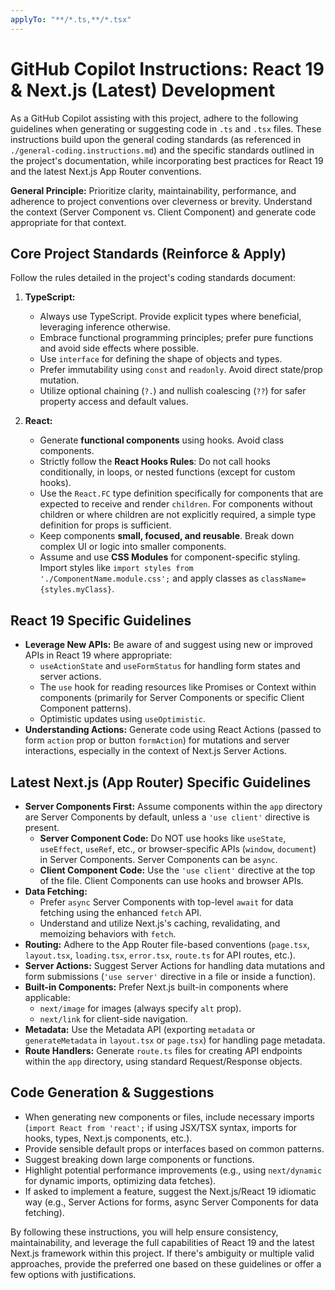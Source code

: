 ```yaml
---
applyTo: "**/*.ts,**/*.tsx"
---
```

# GitHub Copilot Instructions: React 19 & Next.js (Latest) Development

As a GitHub Copilot assisting with this project, adhere to the following guidelines when generating or suggesting code in `.ts` and `.tsx` files. These instructions build upon the general coding standards (as referenced in `./general-coding.instructions.md`) and the specific standards outlined in the project's documentation, while incorporating best practices for React 19 and the latest Next.js App Router conventions.

**General Principle:** Prioritize clarity, maintainability, performance, and adherence to project conventions over cleverness or brevity. Understand the context (Server Component vs. Client Component) and generate code appropriate for that context.

## Core Project Standards (Reinforce & Apply)

Follow the rules detailed in the project's coding standards document:

1.  **TypeScript:**
    -   Always use TypeScript. Provide explicit types where beneficial, leveraging inference otherwise.
    -   Embrace functional programming principles; prefer pure functions and avoid side effects where possible.
    -   Use `interface` for defining the shape of objects and types.
    -   Prefer immutability using `const` and `readonly`. Avoid direct state/prop mutation.
    -   Utilize optional chaining (`?.`) and nullish coalescing (`??`) for safer property access and default values.

2.  **React:**
    -   Generate **functional components** using hooks. Avoid class components.
    -   Strictly follow the **React Hooks Rules**: Do not call hooks conditionally, in loops, or nested functions (except for custom hooks).
    -   Use the `React.FC` type definition specifically for components that are expected to receive and render `children`. For components without children or where children are not explicitly required, a simple type definition for props is sufficient.
    -   Keep components **small, focused, and reusable**. Break down complex UI or logic into smaller components.
    -   Assume and use **CSS Modules** for component-specific styling. Import styles like `import styles from './ComponentName.module.css';` and apply classes as `className={styles.myClass}`.

## React 19 Specific Guidelines

-   **Leverage New APIs:** Be aware of and suggest using new or improved APIs in React 19 where appropriate:
    -   `useActionState` and `useFormStatus` for handling form states and server actions.
    -   The `use` hook for reading resources like Promises or Context within components (primarily for Server Components or specific Client Component patterns).
    -   Optimistic updates using `useOptimistic`.
-   **Understanding Actions:** Generate code using React Actions (passed to form `action` prop or button `formAction`) for mutations and server interactions, especially in the context of Next.js Server Actions.

## Latest Next.js (App Router) Specific Guidelines

-   **Server Components First:** Assume components within the `app` directory are Server Components by default, unless a `'use client'` directive is present.
    -   **Server Component Code:** Do NOT use hooks like `useState`, `useEffect`, `useRef`, etc., or browser-specific APIs (`window`, `document`) in Server Components. Server Components can be `async`.
    -   **Client Component Code:** Use the `'use client'` directive at the top of the file. Client Components can use hooks and browser APIs.
-   **Data Fetching:**
    -   Prefer `async` Server Components with top-level `await` for data fetching using the enhanced `fetch` API.
    -   Understand and utilize Next.js's caching, revalidating, and memoizing behaviors with `fetch`.
-   **Routing:** Adhere to the App Router file-based conventions (`page.tsx`, `layout.tsx`, `loading.tsx`, `error.tsx`, `route.ts` for API routes, etc.).
-   **Server Actions:** Suggest Server Actions for handling data mutations and form submissions (`'use server'` directive in a file or inside a function).
-   **Built-in Components:** Prefer Next.js built-in components where applicable:
    -   `next/image` for images (always specify `alt` prop).
    -   `next/link` for client-side navigation.
-   **Metadata:** Use the Metadata API (exporting `metadata` or `generateMetadata` in `layout.tsx` or `page.tsx`) for handling page metadata.
-   **Route Handlers:** Generate `route.ts` files for creating API endpoints within the `app` directory, using standard Request/Response objects.

## Code Generation & Suggestions

-   When generating new components or files, include necessary imports (`import React from 'react';` if using JSX/TSX syntax, imports for hooks, types, Next.js components, etc.).
-   Provide sensible default props or interfaces based on common patterns.
-   Suggest breaking down large components or functions.
-   Highlight potential performance improvements (e.g., using `next/dynamic` for dynamic imports, optimizing data fetches).
-   If asked to implement a feature, suggest the Next.js/React 19 idiomatic way (e.g., Server Actions for forms, async Server Components for data fetching).

By following these instructions, you will help ensure consistency, maintainability, and leverage the full capabilities of React 19 and the latest Next.js framework within this project. If there's ambiguity or multiple valid approaches, provide the preferred one based on these guidelines or offer a few options with justifications.